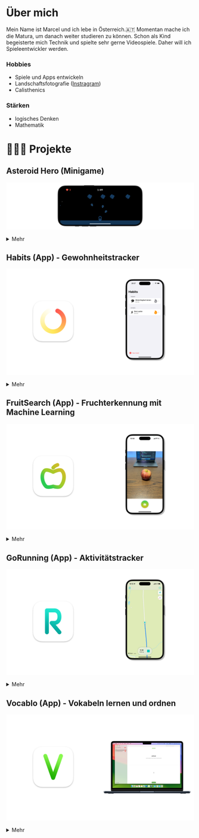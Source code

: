 # Über mich

Mein Name ist Marcel und ich lebe in Österreich.🇦🇹 Momentan mache ich die Matura, um danach weiter studieren zu können.
Schon als Kind begeisterte mich Technik und spielte sehr gerne Videospiele. Daher will ich Spieleentwickler werden.

### Hobbies
- Spiele und Apps entwickeln
- Landschaftsfotografie (<a href="https://www.instagram.com/marcelscode/">Instragram</a>)
- Calisthenics

### Stärken
- logisches Denken
- Mathematik



# 👨🏻‍💻 Projekte

## Asteroid Hero (Minigame)

![AsteroidHero Thumbnail](/assets/asteroidhero/asteroidhero_thumbnail.png)

<details>
  <summary>Mehr</summary>

  ![AsteroidHero Screenshots](/assets/asteroidhero/asteroidhero_screenshots.png)

  [Clip auf Youtube öffnen.](https://www.youtube.com/watch?v=qR-g7RNkZ_s)

  #### Konzept
  In diesem Spiel geht es darum, die Asteroiden mit Magie abzuschießen und solange wie möglich durchzuhalten. Man hat 3 Leben. 
  Sobald ein Asteroid einschlägt, verliert man 1 Herz. Hat man alle 3 verloren, ist das Spiel vorbei. 
  Für je 10 Sekunden bekommt man am Ende 1 Emerald.

  Eine Runde ist im Quellcode in Phasen aufgeteilt. Beim Ereichen einer Phase werden bestimmte Parameter des Spiels verändert, 
  wie zum Beipsiel die Anzahl der Asteroiden. Die Sprites wurden mit Pixelmator erstellt und die Sounds mit der App GarageBand.

  #### Technologien
  - SpriteKit
  - GameplayKit
  - SwiftUI
  - Swift
  - Xcode 
  - Git

  #### Platform
  - iOS

</details>



## Habits (App) - Gewohnheitstracker

![Habits Thumbnail](/assets/habits/habits_thumbnail.png)

<details>
  <summary>Mehr</summary>

  ![Habits Screenshots](/assets/habits/habits_screenshots.png)

  #### Funktionen
  - Liste aller Gewohnheiten.
  - Liste mit Gewohnheiten, die heute anstehen.
  - Stellt deinen Streak als Kalendar dar.
  - Usernotification zum Zeitpunkt der Gewohnheit.

  #### Technologien
  - User Notifications
  - SwiftUI
  - SwiftData
  - Swift Charts
  - Swift
  - Xcode
  - Git

  #### Platform
  - iOS

</details>



## FruitSearch (App) - Fruchterkennung mit Machine Learning

![FruitSearch Thumbnail](/assets/fruitsearch/fruitsearch_thumbnail.png)

<details>
  <summary>Mehr</summary>

  ![FruitSearch Screenshots](/assets/fruitsearch/fruitsearch_screenshots.png)

  #### Funktionen
  - Kameraintegration.
  - Erkennt einen Apfel, eine Banane, eine Orange und eine Tomate mit Machine Learning.
  - Ladet die Nährwerte der Frucht von der Spoonacular API.

  #### Technologien
  - Core ML
  - Create ML
  - AVFoundation
  - URL Request
  - SwiftUI
  - Swift Charts
  - Swift
  - Xcode
  - Git

  #### Platform
  - iOS

</details>



## GoRunning (App) - Aktivitätstracker

![GoRunning Screenshots](/assets/gorunning/gorunning_thumbnail.png)

<details>
  <summary>Mehr</summary>

  ![GoRunning Screenshots](/assets/gorunning/gorunning_screenshots.png)

  #### Funktionen
  - Zeigt aktuelle Position auf der Map.
  - Zeigt zurückgelegten Weg auf der Map.
  - Speichert die Aktivität und Weg.
  - Stellt Daten der Aktivität in Charts da.

  #### Technologien
  - Core Location
  - MapKit
  - SwiftUI
  - SwiftData
  - Swift Charts
  - Swift
  - Xcode
  - Git

  #### Platform
  - iOS

</details>



## Vocablo (App) - Vokabeln lernen und ordnen

![Vocablo Thumbnail](/assets/vocablo/vocablo_thumbnail.png)

<details>
  <summary>Mehr</summary>

  ![Vocablo Screenshots](/assets/vocablo/vocablo_screenshots.png)

  #### Funktionen
  - Erstellen von Vokabellisten.
  - Lernen von Vokabeln mit Spaced Repetition Algorithmus.

  #### Technologien
  - SwiftUI
  - SwiftData
  - Swift
  - XCTest
  - Xcode
  - Git

  #### Platform
  - macOS

</details>

[def]: https://youtu.be/O-fCDcd-ai0
